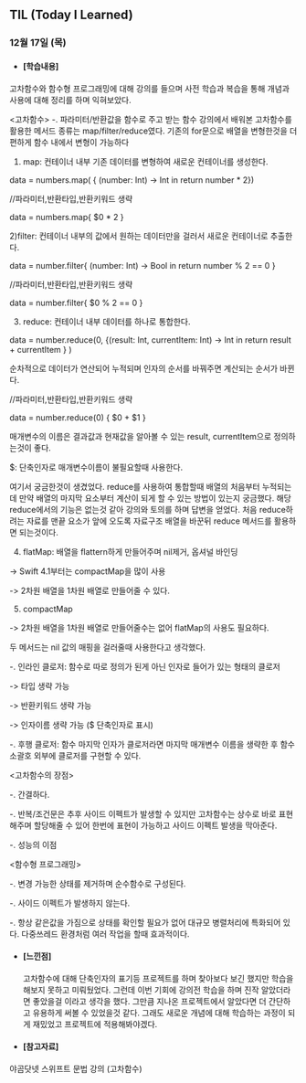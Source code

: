 ## TIL (Today I Learned)

### 12월 17일 (목)

- #### [학습내용]
고차함수와 함수형 프로그래밍에 대해 강의를 들으며 사전 학습과 복습을 통해 개념과 사용에 대해 정리를 하며 익혀보았다.

<고차함수>
-. 파라미터/반환값을 함수로 주고 받는 함수
강의에서 배워본 고차함수를 활용한 메서드 종류는 map/filter/reduce였다.
기존의 for문으로 배열을 변형한것을 더 편하게 함수 내에서 변형이 가능하다

1. map: 컨테이너 내부 기존 데이터를 변형하여 새로운 컨테이너를 생성한다.

data = numbers.map( { (number: Int) -> Int in return number * 2})

//파라미터,반환타입,반환키워드 생략

data = numbers.map{ $0 * 2 }

2)filter: 컨테이너 내부의 값에서 원하는 데이터만을 걸러서 새로운 컨테이너로 추출한다.

data = number.filter{ (number: Int) -> Bool in return number % 2 == 0 }

//파라미터,반환타입,반환키워드 생략

data = number.filter{ $0 % 2 == 0 }

3) reduce: 컨테이너 내부 데이터를 하나로 통합한다.

data = number.reduce(0, {(result: Int, currentItem: Int) -> Int in return result + currentItem } )

순차적으로 데이터가 연산되어 누적되며 인자의 순서를 바꿔주면 계산되는 순서가 바뀐다. 

//파라미터,반환타입,반환키워드 생략

data = number.reduce(0) { $0 + $1 }

매개변수의 이름은 결과값과 현재값을 알아볼 수 있는 result, currentItem으로 정의하는것이 좋다.

$: 단축인자로 매개변수이름이 불필요할때 사용한다.

여기서 궁금한것이 생겼었다. reduce를 사용하여 통합할때 배열의 처음부터 누적되는데 만약 배열의 마지막 요소부터 계산이 되게 할 수 있는 방법이 있는지 궁금했다. 해당 reduce에서의 기능은 없는것 같아 강의와 토의를 하며 답변을 얻었다. 처음 reduce하려는 자료를 맨끝 요소가 앞에 오도록 자료구조 배열을 바꾼뒤 reduce 메서드를 활용하면 되는것이다.

4) flatMap: 배열을 flattern하게 만들어주며 nil제거, 옵셔널 바인딩

 -> Swift 4.1부터는 compactMap을 많이 사용

 -> 2차원 배열을 1차원 배열로 만들어줄 수 있다.

5) compactMap

 -> 2차원 배열을 1차원 배열로 만들어줄수는 없어 flatMap의 사용도 필요하다.

두 메서드는 nil 값의 매핑을 걸러줄때 사용한다고 생각했다.

-. 인라인 클로저: 함수로 따로 정의가 된게 아닌 인자로 들어가 있는 형태의 클로저

 -> 타입 생략 가능

 -> 반환키워드 생략 가능

 -> 인자이름 생략 가능 ($ 단축인자로 표시)

-. 후행 클로저: 함수 마지막 인자가 클로저라면 마지막 매개변수 이름을 생략한 후 함수 소괄호 외부에 클로저를 구현할 수 있다.

<고차함수의 장점>

-. 간결하다.

-. 반복/조건문은 추후 사이드 이펙트가 발생할 수 있지만 고차함수는 상수로 바로 표현해주며 할당해줄 수 있어 한번에 표현이 가능하고 사이드 이펙트 발생을 막아준다.

 -. 성능의 이점

<함수형 프로그래밍>

-. 변경 가능한 상태를 제거하며 순수함수로 구성된다. 

-. 사이드 이펙트가 발생하지 않는다. 

-. 항상 같은값을 가짐으로 상태를 확인할 필요가 없어 대규모 병렬처리에 특화되어 있다. 다중쓰레드 환경처럼 여러 작업을 할때 효과적이다. 



- #### [느낀점]
  고차함수에 대해 단축인자의 표기등 프로젝트를 하며 찾아보다 보긴 했지만 학습을 해보지 못하고 미뤄뒀었다. 그런데 이번 기회에 강의전 학습을 하며 진작 알았더라면 좋았을걸 이라고 생각을 했다. 그만큼 지나온 프로젝트에서 알았다면 더 간단하고 유용하게 써볼 수 있었을것 같다. 그래도 새로운 개념에 대해 학습하는 과정이 되게 재밌었고 프로젝트에 적용해봐야겠다.

  

- #### [참고자료] 
야곰닷넷 스위프트 문법 강의 (고차함수)